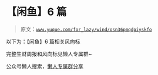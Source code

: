 # 【闲鱼】6 篇

> 原文：[`www.yuque.com/for_lazy/wind/osn36pmqdpiyskfo`](https://www.yuque.com/for_lazy/wind/osn36pmqdpiyskfo)

以下为：【闲鱼】6 篇相关风向标

完整生财周报和风向标见懒人专属群~

公众号懒人搜索，[懒人专属群分享](https://lazybook.fun/#/blog/group)